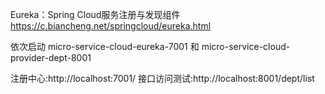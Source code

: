 Eureka：Spring Cloud服务注册与发现组件
https://c.biancheng.net/springcloud/eureka.html

依次启动 micro-service-cloud-eureka-7001 和 micro-service-cloud-provider-dept-8001

注册中心:http://localhost:7001/
接口访问测试:http://localhost:8001/dept/list